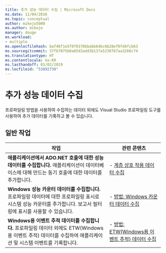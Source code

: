 ```yaml
---
title: 추가 성능 데이터 수집 | Microsoft Docs
ms.date: 11/04/2016
ms.topic: conceptual
author: mikejo5000
ms.author: mikejo
manager: douge
ms.workload:
- multiple
ms.openlocfilehash: baf48f1e5f8f0370bbabb64bc6b28ef0fd4fcb63
ms.sourcegitcommit: 37fb7075b0a65d2add3b137a5230767aa3266c74
ms.translationtype: HT
ms.contentlocale: ko-KR
ms.lasthandoff: 01/02/2019
ms.locfileid: "53892730"
---
```

# <a name="collect-additional-performance-data"></a>추가 성능 데이터 수집

프로파일링 방법을 사용하여 수집하는 데이터 외에도 Visual Studio 프로파일링 도구를 사용하여 추가 데이터를 기록하고 볼 수 있습니다.

## <a name="common-tasks"></a>일반 작업

|작업|관련 콘텐츠|
|----------|---------------------|
|**애플리케이션에서 ADO.NET 호출에 대한 성능 데이터를 수집합니다.** 애플리케이션이 데이터베이스에 대해 만드는 동기 호출에 대한 데이터를 추가합니다.|- [계층 상호 작용 데이터 수집](../profiling/collecting-tier-interaction-data.md)|
|**Windows 성능 카운터 데이터를 수집합니다.** 프로파일링 데이터에 대한 프로파일링 표시로 시스템 성능 카운터를 추가합니다. 보고서 필터링에 표시를 사용할 수 있습니다.|- [방법: Windows 카운터 데이터 수집](../profiling/how-to-collect-windows-counter-data.md)|
|**Windows용 이벤트 추적 데이터를 수집합니다.** 프로파일링 데이터 외에도 ETW(Windows용 이벤트 추적) 데이터를 수집하여 애플리케이션 및 시스템 이벤트를 기록합니다.|- [방법: ETW(Windows용 이벤트 추적) 데이터 수집](../profiling/how-to-collect-event-tracing-for-windows-etw-data.md)|